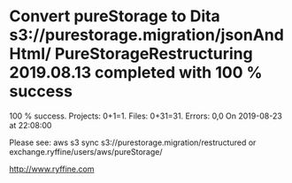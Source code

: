# Convert pureStorage to Dita s3://purestorage.migration/jsonAndHtml/ PureStorageRestructuring 2019.08.13 completed with 100 % success

100 % success. Projects: 0+1=1.  Files: 0+31=31. Errors: 0,0  On 2019-08-23 at 22:08:00



Please see: aws s3 sync s3://purestorage.migration/restructured or exchange.ryffine/users/aws/pureStorage/

http://www.ryffine.com
